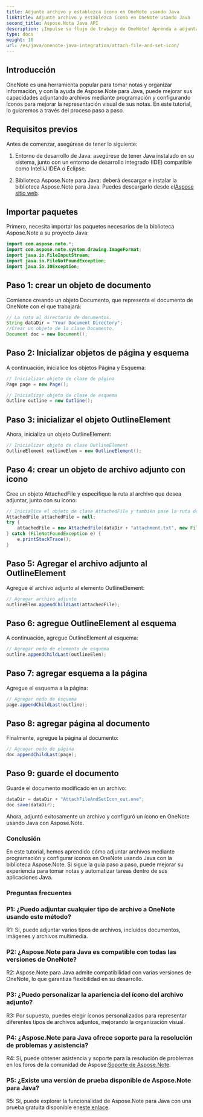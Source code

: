 ```yaml
---
title: Adjunte archivo y establezca ícono en OneNote usando Java
linktitle: Adjunte archivo y establezca ícono en OneNote usando Java
second_title: Aspose.Nota Java API
description: ¡Impulse su flujo de trabajo de OneNote! Aprenda a adjuntar archivos y personalizar iconos mediante programación en Java con Aspose.Note. ¡Pasos sencillos y código incluidos! #OneNote #Java #Aspose
type: docs
weight: 10
url: /es/java/onenote-java-integration/attach-file-and-set-icon/
---
```

## Introducción

OneNote es una herramienta popular para tomar notas y organizar información, y con la ayuda de Aspose.Note para Java, puede mejorar sus capacidades adjuntando archivos mediante programación y configurando íconos para mejorar la representación visual de sus notas. En este tutorial, lo guiaremos a través del proceso paso a paso.

## Requisitos previos

Antes de comenzar, asegúrese de tener lo siguiente:

1. Entorno de desarrollo de Java: asegúrese de tener Java instalado en su sistema, junto con un entorno de desarrollo integrado (IDE) compatible como IntelliJ IDEA o Eclipse.
   
2.  Biblioteca Aspose.Note para Java: deberá descargar e instalar la biblioteca Aspose.Note para Java. Puedes descargarlo desde el[Aspose sitio web](https://releases.aspose.com/note/java/).

## Importar paquetes

Primero, necesita importar los paquetes necesarios de la biblioteca Aspose.Note a su proyecto Java:

```java
import com.aspose.note.*;
import com.aspose.note.system.drawing.ImageFormat;
import java.io.FileInputStream;
import java.io.FileNotFoundException;
import java.io.IOException;
```

## Paso 1: crear un objeto de documento

Comience creando un objeto Documento, que representa el documento de OneNote con el que trabajará:

```java
// La ruta al directorio de documentos.
String dataDir = "Your Document Directory";
//Crear un objeto de la clase Documento.
Document doc = new Document();
```

## Paso 2: Inicializar objetos de página y esquema

A continuación, inicialice los objetos Página y Esquema:

```java
// Inicializar objeto de clase de página
Page page = new Page();

// Inicializar objeto de clase de esquema
Outline outline = new Outline();
```

## Paso 3: inicializar el objeto OutlineElement

Ahora, inicializa un objeto OutlineElement:

```java
// Inicializar objeto de clase OutlineElement
OutlineElement outlineElem = new OutlineElement();
```

## Paso 4: crear un objeto de archivo adjunto con icono

Cree un objeto AttachedFile y especifique la ruta al archivo que desea adjuntar, junto con su icono:

```java
// Inicialice el objeto de clase AttachedFile y también pase la ruta de su icono
AttachedFile attachedFile = null;
try {
    attachedFile = new AttachedFile(dataDir + "attachment.txt", new FileInputStream(dataDir  + "icon.jpg"), ImageFormat.getJpeg());
} catch (FileNotFoundException e) {
    e.printStackTrace();
}
```

## Paso 5: Agregar el archivo adjunto al OutlineElement

Agregue el archivo adjunto al elemento OutlineElement:

```java
// Agregar archivo adjunto
outlineElem.appendChildLast(attachedFile);
```

## Paso 6: agregue OutlineElement al esquema

A continuación, agregue OutlineElement al esquema:

```java
// Agregar nodo de elemento de esquema
outline.appendChildLast(outlineElem);
```

## Paso 7: agregar esquema a la página

Agregue el esquema a la página:

```java
// Agregar nodo de esquema
page.appendChildLast(outline);
```

## Paso 8: agregar página al documento

Finalmente, agregue la página al documento:

```java
// Agregar nodo de página
doc.appendChildLast(page);
```

## Paso 9: guarde el documento

Guarde el documento modificado en un archivo:

```java
dataDir = dataDir + "AttachFileAndSetIcon_out.one";
doc.save(dataDir);
```

Ahora, adjuntó exitosamente un archivo y configuró un ícono en OneNote usando Java con Aspose.Note.

### Conclusión

En este tutorial, hemos aprendido cómo adjuntar archivos mediante programación y configurar íconos en OneNote usando Java con la biblioteca Aspose.Note. Si sigue la guía paso a paso, puede mejorar su experiencia para tomar notas y automatizar tareas dentro de sus aplicaciones Java.

### Preguntas frecuentes

### P1: ¿Puedo adjuntar cualquier tipo de archivo a OneNote usando este método?

R1: Sí, puede adjuntar varios tipos de archivos, incluidos documentos, imágenes y archivos multimedia.

### P2: ¿Aspose.Note para Java es compatible con todas las versiones de OneNote?

R2: Aspose.Note para Java admite compatibilidad con varias versiones de OneNote, lo que garantiza flexibilidad en su desarrollo.

### P3: ¿Puedo personalizar la apariencia del ícono del archivo adjunto?

R3: Por supuesto, puedes elegir íconos personalizados para representar diferentes tipos de archivos adjuntos, mejorando la organización visual.

### P4: ¿Aspose.Note para Java ofrece soporte para la resolución de problemas y asistencia?

 R4: Sí, puede obtener asistencia y soporte para la resolución de problemas en los foros de la comunidad de Aspose:[Soporte de Aspose.Note](https://forum.aspose.com/c/note/28).

### P5: ¿Existe una versión de prueba disponible de Aspose.Note para Java?

R5: Sí, puede explorar la funcionalidad de Aspose.Note para Java con una prueba gratuita disponible en[este enlace](https://releases.aspose.com/).

